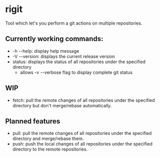 # rigit
Tool which let's you perform a git actions on multiple repositories.

## Currently working commands:
- -h --help: display help message
- -V --version: displays the current release version
- status: displays the status of all repositories under the specified directory
  - allows -v --verbose flag to display complete git status

## WIP
- fetch: pull the remote changes of all repositories under the specified directory but don't merge/rebase automatically.

## Planned features
- pull: pull the remote changes of all repositories under the specified directory and merge/rebase them.
- push: push the local changes of all repositories under the specified directory to the remote repositories.
